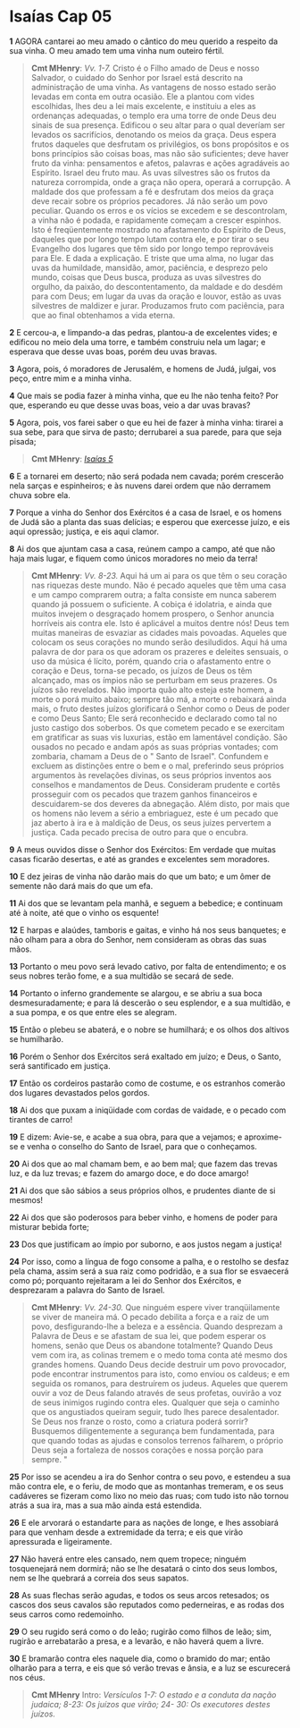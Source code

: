 # Isaías Cap 05

**1** 	AGORA cantarei ao meu amado o cântico do meu querido a respeito da sua vinha. O meu amado tem uma vinha num outeiro fértil.

> **Cmt MHenry**: *Vv. 1-7.* Cristo é o Filho amado de Deus e nosso Salvador, o cuidado do Senhor por Israel está descrito na administração de uma vinha. As vantagens de nosso estado serão levadas em conta em outra ocasião. Ele a plantou com vides escolhidas, lhes deu a lei mais excelente, e instituiu a eles as ordenanças adequadas, o templo era uma torre de onde Deus deu sinais de sua presença. Edificou o seu altar para o qual deveríam ser levados os sacrifícios, denotando os meios da graça. Deus espera frutos daqueles que desfrutam os privilégios, os bons propósitos e os bons princípios são coisas boas, mas não são suficientes; deve haver fruto da vinha: pensamentos e afetos, palavras e ações agradáveis ao Espírito. Israel deu fruto mau. As uvas silvestres são os frutos da natureza corrompida, onde a graça não opera, operará a corrupção. A maldade dos que professam a fé e desfrutam dos meios da graça deve recair sobre os próprios pecadores. Já não serão um povo peculiar. Quando os erros e os vícios se excedem e se descontrolam, a vinha não é podada, e rapidamente começam a crescer espinhos. Isto é freqüentemente mostrado no afastamento do Espírito de Deus, daqueles que por longo tempo lutam contra ele, e por tirar o seu Evangelho dos lugares que têm sido por longo tempo reprováveis para Ele. E dada a explicação. E triste que uma alma, no lugar das uvas da humildade, mansidão, amor, paciência, e desprezo pelo mundo, coisas que Deus busca, produza as uvas silvestres do orgulho, da paixão, do descontentamento, da maldade e do desdém para com Deus; em lugar da uvas da oração e louvor, estão as uvas silvestres de maldizer e jurar. Produzamos fruto com paciência, para que ao final obtenhamos a vida eterna.

**2** 	E cercou-a, e limpando-a das pedras, plantou-a de excelentes vides; e edificou no meio dela uma torre, e também construiu nela um lagar; e esperava que desse uvas boas, porém deu uvas bravas.

**3** 	Agora, pois, ó moradores de Jerusalém, e homens de Judá, julgai, vos peço, entre mim e a minha vinha.

**4** 	Que mais se podia fazer à minha vinha, que eu lhe não tenha feito? Por que, esperando eu que desse uvas boas, veio a dar uvas bravas?

**5** 	Agora, pois, vos farei saber o que eu hei de fazer à minha vinha: tirarei a sua sebe, para que sirva de pasto; derrubarei a sua parede, para que seja pisada;

> **Cmt MHenry**: *[Isaías 5](../23A-Is/05.md#0)*

**6** 	E a tornarei em deserto; não será podada nem cavada; porém crescerão nela sarças e espinheiros; e às nuvens darei ordem que não derramem chuva sobre ela.

**7** 	Porque a vinha do Senhor dos Exércitos é a casa de Israel, e os homens de Judá são a planta das suas delícias; e esperou que exercesse juízo, e eis aqui opressão; justiça, e eis aqui clamor.

**8** 	Ai dos que ajuntam casa a casa, reúnem campo a campo, até que não haja mais lugar, e fiquem como únicos moradores no meio da terra!

> **Cmt MHenry**: *Vv. 8-23.* Aqui há um ai para os que têm o seu coração nas riquezas deste mundo. Não é pecado aqueles que têm uma casa e um campo comprarem outra; a falta consiste em nunca saberem quando já possuem o suficiente. A cobiça é idolatria, e ainda que muitos invejem o desgraçado homem prospero, o Senhor anuncia horríveis ais contra ele. Isto é aplicável a muitos dentre nós! Deus tem muitas maneiras de esvaziar as cidades mais povoadas. Aqueles que colocam os seus corações no mundo serão desiludidos. Aqui há uma palavra de dor para os que adoram os prazeres e deleites sensuais, o uso da música é lícito, porém, quando cria o afastamento entre o coração e Deus, torna-se pecado, os juízos de Deus os têm alcançado, mas os ímpios não se perturbam em seus prazeres. Os juízos são revelados. Não importa quão alto esteja este homem, a morte o porá muito abaixo; sempre tão má, a morte o rebaixará ainda mais, o fruto destes juízos glorificará o Senhor como o Deus de poder e como Deus Santo; Ele será reconhecido e declarado como tal no justo castigo dos soberbos. Os que cometem pecado e se exercitam em gratificar as suas vis luxurias, estão em lamentável condição. São ousados no pecado e andam após as suas próprias vontades; com zombaria, chamam a Deus de o " Santo de Israel". Confundem e excluem as distinções entre o bem e o mal, preferindo seus próprios argumentos às revelações divinas, os seus próprios inventos aos conselhos e mandamentos de Deus. Consideram prudente e cortês prosseguir com os pecados que trazem ganhos financeiros e descuidarem-se dos deveres da abnegação. Além disto, por mais que os homens não levem a sério a embriaguez, este é um pecado que jaz aberto à ira e à maldição de Deus, os seus juizes pervertem a justiça. Cada pecado precisa de outro para que o encubra.

**9** 	A meus ouvidos disse o Senhor dos Exércitos: Em verdade que muitas casas ficarão desertas, e até as grandes e excelentes sem moradores.

**10** 	E dez jeiras de vinha não darão mais do que um bato; e um ômer de semente não dará mais do que um efa.

**11** 	Ai dos que se levantam pela manhã, e seguem a bebedice; e continuam até à noite, até que o vinho os esquente!

**12** 	E harpas e alaúdes, tamboris e gaitas, e vinho há nos seus banquetes; e não olham para a obra do Senhor, nem consideram as obras das suas mãos.

**13** 	Portanto o meu povo será levado cativo, por falta de entendimento; e os seus nobres terão fome, e a sua multidão se secará de sede.

**14** 	Portanto o inferno grandemente se alargou, e se abriu a sua boca desmesuradamente; e para lá descerão o seu esplendor, e a sua multidão, e a sua pompa, e os que entre eles se alegram.

**15** 	Então o plebeu se abaterá, e o nobre se humilhará; e os olhos dos altivos se humilharão.

**16** 	Porém o Senhor dos Exércitos será exaltado em juízo; e Deus, o Santo, será santificado em justiça.

**17** 	Então os cordeiros pastarão como de costume, e os estranhos comerão dos lugares devastados pelos gordos.

**18** 	Ai dos que puxam a iniqüidade com cordas de vaidade, e o pecado com tirantes de carro!

**19** 	E dizem: Avie-se, e acabe a sua obra, para que a vejamos; e aproxime-se e venha o conselho do Santo de Israel, para que o conheçamos.

**20** 	Ai dos que ao mal chamam bem, e ao bem mal; que fazem das trevas luz, e da luz trevas; e fazem do amargo doce, e do doce amargo!

**21** 	Ai dos que são sábios a seus próprios olhos, e prudentes diante de si mesmos!

**22** 	Ai dos que são poderosos para beber vinho, e homens de poder para misturar bebida forte;

**23** 	Dos que justificam ao ímpio por suborno, e aos justos negam a justiça!

**24** 	Por isso, como a língua de fogo consome a palha, e o restolho se desfaz pela chama, assim será a sua raiz como podridão, e a sua flor se esvaecerá como pó; porquanto rejeitaram a lei do Senhor dos Exércitos, e desprezaram a palavra do Santo de Israel.

> **Cmt MHenry**: *Vv. 24-30.* Que ninguém espere viver tranqüilamente se viver de maneira má. O pecado debilita a força e a raiz de um povo, desfigurando-lhe a beleza e a essência. Quando desprezam a Palavra de Deus e se afastam de sua lei, que podem esperar os homens, senão que Deus os abandone totalmente? Quando Deus vem com ira, as colinas tremem e o medo toma conta até mesmo dos grandes homens. Quando Deus decide destruir um povo provocador, pode encontrar instrumentos para isto, como enviou os caldeus; e em seguida os romanos, para destruírem os judeus. Aqueles que querem ouvir a voz de Deus falando através de seus profetas, ouvirão a voz de seus inimigos rugindo contra eles. Qualquer que seja o caminho que os angustiados queiram seguir, tudo lhes parece desalentador. Se Deus nos franze o rosto, como a criatura poderá sorrir? Busquemos diligentemente a segurança bem fundamentada, para que quando todas as ajudas e consolos terrenos falharem, o próprio Deus seja a fortaleza de nossos corações e nossa porção para sempre. "

**25** 	Por isso se acendeu a ira do Senhor contra o seu povo, e estendeu a sua mão contra ele, e o feriu, de modo que as montanhas tremeram, e os seus cadáveres se fizeram como lixo no meio das ruas; com tudo isto não tornou atrás a sua ira, mas a sua mão ainda está estendida.

**26** 	E ele arvorará o estandarte para as nações de longe, e lhes assobiará para que venham desde a extremidade da terra; e eis que virão apressurada e ligeiramente.

**27** 	Não haverá entre eles cansado, nem quem tropece; ninguém tosquenejará nem dormirá; não se lhe desatará o cinto dos seus lombos, nem se lhe quebrará a correia dos seus sapatos.

**28** 	As suas flechas serão agudas, e todos os seus arcos retesados; os cascos dos seus cavalos são reputados como pederneiras, e as rodas dos seus carros como redemoinho.

**29** 	O seu rugido será como o do leão; rugirão como filhos de leão; sim, rugirão e arrebatarão a presa, e a levarão, e não haverá quem a livre.

**30** 	E bramarão contra eles naquele dia, como o bramido do mar; então olharão para a terra, e eis que só verão trevas e ânsia, e a luz se escurecerá nos céus.


> **Cmt MHenry** Intro: *Versículos 1-7: O estado e a conduta da nação judaica; 8-23: Os juízos que virão; 24- 30: Os executores destes juízos.*